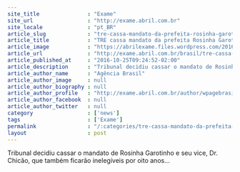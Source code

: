 ```yaml
---
site_title               : "Exame"
site_url                 : "http://exame.abril.com.br"
site_locale              : "pt_BR"
article_slug             : "tre-cassa-mandato-da-prefeita-rosinha-garotinho"
article_title            : "TRE cassa mandato da prefeita Rosinha Garotinho"
article_image            : "https://abrilexame.files.wordpress.com/2016/10/12928253_1010985248950001_2338874851908206059_n-e1477394618851.jpg?quality=70&strip=all&w=435"
article_url              : "http://exame.abril.com.br/brasil/tre-cassa-mandato-da-prefeita-rosinha-garotinho/"
article_published_at     : "2016-10-25T09:24:52-02:00"
article_description      : "Tribunal decidiu cassar o mandato de Rosinha Garotinho e seu vice, Dr. Chicão, que também ficarão inelegíveis por oito anos..."
article_author_name      : "Agência Brasil"
article_author_image     : null
article_author_biography : null
article_author_profile   : "http://exame.abril.com.br/author/wpagebrasil/"
article_author_facebook  : null
article_author_twitter   : null
category                 : ['news']
tags                     : ['Exame']
permalink                : "/:categories/tre-cassa-mandato-da-prefeita-rosinha-garotinho/"
layout                   : post
---
```


Tribunal decidiu cassar o mandato de Rosinha Garotinho e seu vice, Dr. Chicão, que também ficarão inelegíveis por oito anos...
